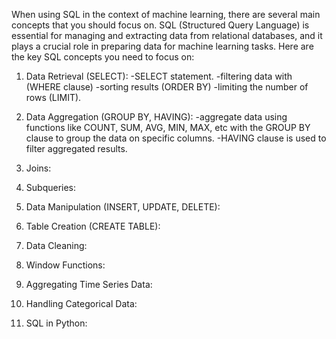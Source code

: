 When using SQL in the context of machine learning, there are several main concepts that you should focus on. SQL (Structured Query Language) is essential for managing and extracting data from relational databases, and it plays a crucial role in preparing data for machine learning tasks. Here are the key SQL concepts you need to focus on:

1. Data Retrieval (SELECT):
   -SELECT statement.
   -filtering data with (WHERE clause)
   -sorting results (ORDER BY)
   -limiting the number of rows (LIMIT).


2. Data Aggregation (GROUP BY, HAVING):
   -aggregate data using functions like COUNT, SUM, AVG, MIN, MAX, etc with the GROUP BY clause to group the data on specific columns.
   -HAVING clause is used to filter aggregated results.


3. Joins:
4. Subqueries: 
5. Data Manipulation (INSERT, UPDATE, DELETE):
6. Table Creation (CREATE TABLE):
7. Data Cleaning:
8. Window Functions:
9. Aggregating Time Series Data:
10. Handling Categorical Data: 
11. SQL in Python: 
